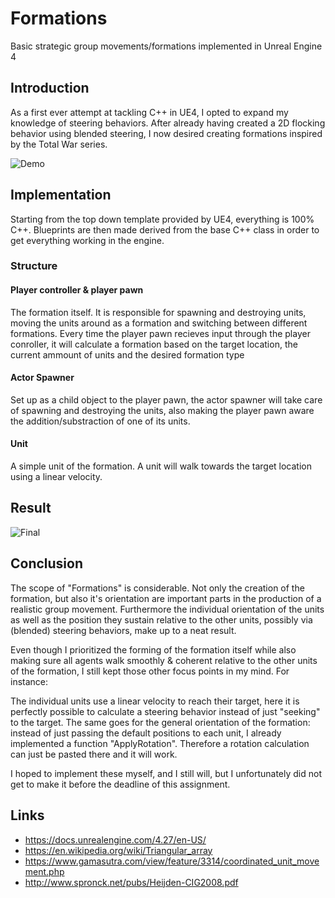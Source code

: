 # Formations
Basic strategic group movements/formations implemented in Unreal Engine 4

## Introduction

As a first ever attempt at tackling C++ in UE4, I opted to expand my knowledge of steering behaviors.
After already having created a 2D flocking behavior using blended steering, I now desired creating formations inspired by the Total War series.

![Demo](https://media.giphy.com/media/bMlYatFcqInL80NWoI/giphy.gif)

## Implementation
Starting from the top down template provided by UE4, everything is 100% C++. Blueprints are then made derived from the base C++ class in order to get everything working in the engine.
### Structure
#### Player controller & player pawn
The formation itself. It is responsible for spawning and destroying units, moving the units around as a formation and switching between different formations.
Every time the player pawn recieves input through the player conroller, it will calculate a formation based on the target location, the current ammount of units and the desired formation type
#### Actor Spawner
Set up as a child object to the player pawn, the actor spawner will take care of spawning and destroying the units, also making the player pawn aware the addition/substraction of one of its units.
#### Unit
A simple unit of the formation. A unit will walk towards the target location using a linear velocity.

## Result
![Final](https://media.giphy.com/media/fyU1sXpyrHy3NG6Z9a/giphy.gif)

## Conclusion
The scope of "Formations" is considerable. Not only the creation of the formation, but also it's orientation are important parts in the production of a realistic group movement. Furthermore the individual orientation of the units as well as the position they sustain relative to the other units, possibly via (blended) steering behaviors, make up to a neat result.

Even though I prioritized the forming of the formation itself while also making sure all agents walk smoothly & coherent relative to the other units of the formation, I still kept those other focus points in my mind. For instance: 

The individual units use a linear velocity to reach their target, here it is perfectly possible to calculate a steering behavior instead of just "seeking" to the target.
The same goes for the general orientation of the formation: instead of just passing the default positions to each unit, I already implemented a function "ApplyRotation". Therefore a rotation calculation can just be pasted there and it will work.

I hoped to implement these myself, and I still will, but I unfortunately did not get to make it before the deadline of this assignment.
## Links
* https://docs.unrealengine.com/4.27/en-US/
* https://en.wikipedia.org/wiki/Triangular_array
* https://www.gamasutra.com/view/feature/3314/coordinated_unit_movement.php
* http://www.spronck.net/pubs/Heijden-CIG2008.pdf
